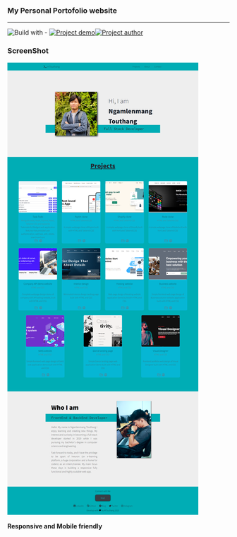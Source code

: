 ### My Personal Portofolio website
-----

![Build with -](https://img.shields.io/badge/Build%20with-React%26CSS,TailwindCSS-orange)  [![Project demo](https://img.shields.io/badge/Live%20Demo-Click%20me-success)](https://ngTouthang.netlify.app/ "project demo")[![Project author](https://img.shields.io/badge/Author-Ngamlenmang%20Touthang-9cf)](https://github.com/MTouthang/ "MTouthang")

### ScreenShot
![Project screenshot](./thumbnail.png)

**Responsive and Mobile friendly**